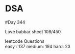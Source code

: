 # DSA

#Day 344

Love babbar sheet
    108/450
    
leetcode Questions   
easy : 137
medium: 194
hard: 23

 